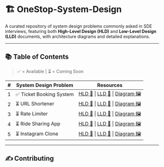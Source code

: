 # 🏗️ OneStop-System-Design

A curated repository of system design problems commonly asked in SDE interviews, featuring both **High-Level Design (HLD)** and **Low-Level Design (LLD)** documents, with architecture diagrams and detailed explanations.

---

## 📚 Table of Contents
> ✅ = Available | ⏳ = Coming Soon

| #  | System Design Problem           | Resources |
|----|----------------------------------|-----------|
| 1  | ✅ Ticket Booking System            | [HLD 📘](./01_Ticket_Booking_System/HLD.md) &#124; [LLD 📙](./01_Ticket_Booking_System/LLD.md) &#124; [Diagram 🖼️](./01_Ticket_Booking_System/diagram.png) |
| 2  | ⏳ URL Shortener                    | [HLD 📘](./02_URL_Shortener/HLD.md) &#124; [LLD 📙](./02_URL_Shortener/LLD.md) &#124; [Diagram 🖼️](./02_URL_Shortener/diagram.png) |
| 3  | ⏳ Rate Limiter                     | [HLD 📘](./03_Rate_Limiter/HLD.md) &#124; [LLD 📙](./03_Rate_Limiter/LLD.md) &#124; [Diagram 🖼️](./03_Rate_Limiter/diagram.png) |
| 4  | ⏳ Ride Sharing App                 | [HLD 📘](./04_Ride_Sharing_App/HLD.md) &#124; [LLD 📙](./04_Ride_Sharing_App/LLD.md) &#124; [Diagram 🖼️](./04_Ride_Sharing_App/diagram.png) |
| 5  | ⏳ Instagram Clone                  | [HLD 📘](./05_Instagram_Clone/HLD.md) &#124; [LLD 📙](./05_Instagram_Clone/LLD.md) &#124; [Diagram 🖼️](./05_Instagram_Clone/diagram.png) |



---
## ✍️ Contributing